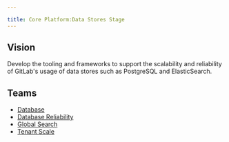 ```yaml
---

title: Core Platform:Data Stores Stage
---
```








## Vision

Develop the tooling and frameworks to support the scalability and reliability of GitLab's usage of data stores such as PostgreSQL and ElasticSearch.

## Teams

* [Database](/handbook/engineering/infrastructure/core-platform/data_stores/database/)
* [Database Reliability](/handbook/engineering/infrastructure/core-platform/data_stores/database-reliability/)
* [Global Search](/handbook/engineering/infrastructure/core-platform/data_stores/search/)
* [Tenant Scale](/handbook/engineering/infrastructure/core-platform/data_stores/tenant-scale/)
